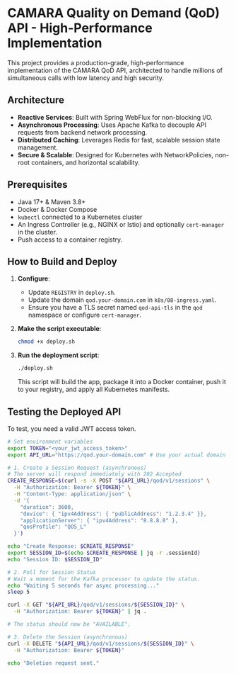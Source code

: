 # CAMARA Quality on Demand (QoD) API - High-Performance Implementation

This project provides a production-grade, high-performance implementation of the CAMARA QoD API, architected to handle millions of simultaneous calls with low latency and high security.

## Architecture

- **Reactive Services**: Built with Spring WebFlux for non-blocking I/O.
- **Asynchronous Processing**: Uses Apache Kafka to decouple API requests from backend network processing.
- **Distributed Caching**: Leverages Redis for fast, scalable session state management.
- **Secure & Scalable**: Designed for Kubernetes with NetworkPolicies, non-root containers, and horizontal scalability.

## Prerequisites

- Java 17+ & Maven 3.8+
- Docker & Docker Compose
- `kubectl` connected to a Kubernetes cluster
- An Ingress Controller (e.g., NGINX or Istio) and optionally `cert-manager` in the cluster.
- Push access to a container registry.

## How to Build and Deploy

1.  **Configure**:
    *   Update `REGISTRY` in `deploy.sh`.
    *   Update the domain `qod.your-domain.com` in `k8s/08-ingress.yaml`.
    *   Ensure you have a TLS secret named `qod-api-tls` in the `qod` namespace or configure `cert-manager`.

2.  **Make the script executable**:
    ```bash
    chmod +x deploy.sh
    ```

3.  **Run the deployment script**:
    ```bash
    ./deploy.sh
    ```
    This script will build the app, package it into a Docker container, push it to your registry, and apply all Kubernetes manifests.

## Testing the Deployed API

To test, you need a valid JWT access token.

```bash
# Set environment variables
export TOKEN="<your_jwt_access_token>"
export API_URL="https://qod.your-domain.com" # Use your actual domain

# 1. Create a Session Request (asynchronous)
# The server will respond immediately with 202 Accepted
CREATE_RESPONSE=$(curl -s -X POST "${API_URL}/qod/v1/sessions" \
  -H "Authorization: Bearer ${TOKEN}" \
  -H "Content-Type: application/json" \
  -d '{
    "duration": 3600,
    "device": { "ipv4Address": { "publicAddress": "1.2.3.4" }},
    "applicationServer": { "ipv4Address": "8.8.8.8" },
    "qosProfile": "QOS_L"
  }')

echo "Create Response: $CREATE_RESPONSE"
export SESSION_ID=$(echo $CREATE_RESPONSE | jq -r .sessionId)
echo "Session ID: $SESSION_ID"

# 2. Poll for Session Status
# Wait a moment for the Kafka processor to update the status.
echo "Waiting 5 seconds for async processing..."
sleep 5

curl -X GET "${API_URL}/qod/v1/sessions/${SESSION_ID}" \
  -H "Authorization: Bearer ${TOKEN}" | jq .

# The status should now be "AVAILABLE".

# 3. Delete the Session (asynchronous)
curl -X DELETE "${API_URL}/qod/v1/sessions/${SESSION_ID}" \
  -H "Authorization: Bearer ${TOKEN}"

echo "Deletion request sent."
